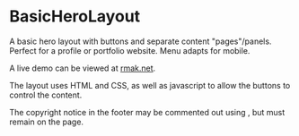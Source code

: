 # BasicHeroLayout

A basic hero layout with buttons and separate content "pages"/panels. Perfect for a profile or portfolio website. Menu adapts for mobile.

A live demo can be viewed at [rmak.net](https://rmak.net).

The layout uses HTML and CSS, as well as javascript to allow the buttons to control the content. 

The copyright notice in the footer may be commented out using <!-- and -->, but must remain on the page.
